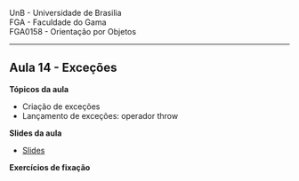 UnB - Universidade de Brasilia  
FGA - Faculdade do Gama  
FGA0158 - Orientação por Objetos

---

## Aula 14 - Exceções

**Tópicos da aula**
- Criação de exceções
- Lançamento de exceções: operador throw

**Slides da aula**

* [Slides](https://docs.google.com/presentation/d/15RInYFW5FCW4fGvaC0vjyvn7QGlW86LD0cASOq9W0lQ/edit?usp=sharing)


**Exercícios de fixação**
